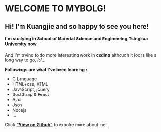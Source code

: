 # WELCOME TO MYBOLG!

## Hi! I'm Kuangjie and so happy to see you here!

#### I'm studying in **School of Material Science and Engineering,Tsinghua University** now.

And I'm trying to do more interesting work in **coding** although it looks like a long way to go, *lol*...

**Followings are what I've been learning :**

* C Language
* HTML+css, XTML
* JavaScript, jQuery
* BootStrap & React
* Ajax
* Json
* Nodejs
* ...

Click [**"View on Github"**](https://github.com/KuangJie7) to expolre more about me!
